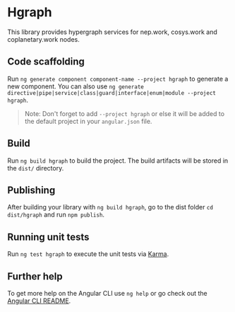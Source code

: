 # Hgraph

This library provides hypergraph services for nep.work, cosys.work and coplanetary.work nodes.

## Code scaffolding

Run `ng generate component component-name --project hgraph` to generate a new component. You can also use `ng generate directive|pipe|service|class|guard|interface|enum|module --project hgraph`.
> Note: Don't forget to add `--project hgraph` or else it will be added to the default project in your `angular.json` file.

## Build

Run `ng build hgraph` to build the project. The build artifacts will be stored in the `dist/` directory.

## Publishing

After building your library with `ng build hgraph`, go to the dist folder `cd dist/hgraph` and run `npm publish`.

## Running unit tests

Run `ng test hgraph` to execute the unit tests via [Karma](https://karma-runner.github.io).

## Further help

To get more help on the Angular CLI use `ng help` or go check out the [Angular CLI README](https://github.com/angular/angular-cli/blob/master/README.md).
